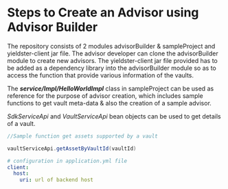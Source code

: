 # **Steps to Create an Advisor using Advisor Builder**


The repository consists of 2 modules advisorBuilder & sampleProject and yieldster-client jar file. The advisor developer can clone the advisorBuilder module to create new advisors.  The yieldster-client jar file provided has to be added as a dependency library into the advisorBuilder module so as to access the function that provide various information of the vaults.

The ***service/Impl/HelloWorldImpl*** class in sampleProject can be used as reference for the purpose of advisor creation, which includes sample functions to get vault meta-data & also the creation of a sample advisor.

_SdkServiceApi_ and _VaultServiceApi_ bean objects can be used to get details of a vault. 

```java
//Sample function get assets supported by a vault

vaultServiceApi.getAssetByVaultId(vaultId)
```

```yaml
# configuration in application.yml file
client:
  host:
    uri: url of backend host
```
